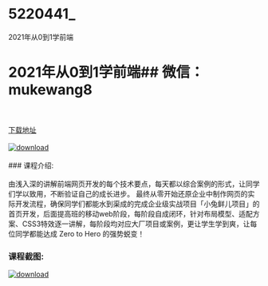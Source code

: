 # 5220441_
2021年从0到1学前端
# 2021年从0到1学前端## 微信：mukewang8
<br/></br>[下载地址](http://www.36tz.cn/article/5220441 "下载地址")
<br/></br>[![download](http://36tz.cn/muke_img/2021_07_1-36-300x152.png "下载地址")](http://www.36tz.cn/article/5220441 "下载地址")
<br/></br>### 课程介绍:<br/></br>由浅入深的讲解前端网页开发的每个技术要点，每天都以综合案例的形式，让同学们学以致用，不断验证自己的成长进步。
最终从零开始还原企业中制作网页的实际开发流程，确保同学们都能水到渠成的完成企业级实战项目「小兔鲜儿项目」的首页开发，后面提高班的移动web阶段，每阶段自成闭环，针对布局模型、适配方案、CSS3特效逐一讲解，每阶段均对应大厂项目或案例，更让学生学到爽，让每位同学都能达成 Zero to Hero 的强势蜕变！

### 课程截图:
[![download](http://36tz.cn/muke_img/2021_07_2-35.png "下载地址")](http://www.36tz.cn/article/5220441 "下载地址")
